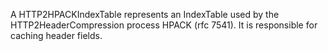 A HTTP2HPACKIndexTable represents an IndexTable used by the HTTP2HeaderCompression process HPACK (rfc 7541). It is responsible for caching header fields.